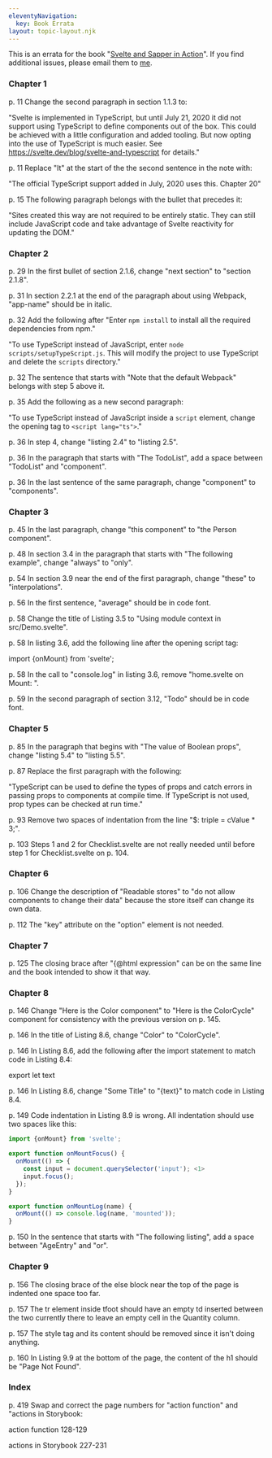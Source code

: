 ```yaml
---
eleventyNavigation:
  key: Book Errata
layout: topic-layout.njk
---
```


This is an errata for the book
"[Svelte and Sapper in Action](https://www.manning.com/books/svelte-and-sapper-in-action)".
If you find additional issues, please email them to
<a href="mailto:r.mark.volkmann@gmail.com?subject=Svelte book errata" target="_blank">me</a>.

### Chapter 1

p. 11 Change the second paragraph in section 1.1.3 to:

"Svelte is implemented in TypeScript, but until July 21, 2020 it did not
support using TypeScript to define components out of the box.
This could be achieved with a little configuration and added tooling.
But now opting into the use of TypeScript is much easier.
See https://svelte.dev/blog/svelte-and-typescript for details."

p. 11 Replace "It" at the start of the the second sentence in the note with:

"The official TypeScript support added in July, 2020 uses this. Chapter 20"

p. 15 The following paragraph belongs with the bullet that precedes it:

"Sites created this way are not required to be entirely static.
They can still include JavaScript code and
take advantage of Svelte reactivity for updating the DOM."

### Chapter 2

p. 29 In the first bullet of section 2.1.6,
change "next section" to "section 2.1.8".

p. 31 In section 2.2.1 at the end of the paragraph about using Webpack,
"app-name" should be in italic.

p. 32 Add the following after "Enter `npm install`
to install all the required dependencies from npm."

"To use TypeScript instead of JavaScript, enter `node scripts/setupTypeScript.js`.
This will modify the project to use TypeScript and delete the `scripts` directory."

p. 32 The sentence that starts with "Note that the default Webpack"
belongs with step 5 above it.

p. 35 Add the following as a new second paragraph:

"To use TypeScript instead of JavaScript inside a `script` element,
change the opening tag to `<script lang="ts">`."

p. 36 In step 4, change "listing 2.4" to "listing 2.5".

p. 36 In the paragraph that starts with "The TodoList",
add a space between "TodoList" and "component".

p. 36 In the last sentence of the same paragraph,
change "component" to "components".

### Chapter 3

p. 45 In the last paragraph, change "this component" to "the Person component".

p. 48 In section 3.4 in the paragraph that starts with "The following example",
change "always" to "only".

p. 54 In section 3.9 near the end of the first paragraph,
change "these" to "interpolations".

p. 56 In the first sentence, "average" should be in code font.

p. 58 Change the title of Listing 3.5 to
"Using module context in src/Demo.svelte".

p. 58 In listing 3.6, add the following line after the opening script tag:

import {onMount} from 'svelte';

p. 58 In the call to "console.log" in listing 3.6,
remove "home.svelte on Mount: ".

p. 59 In the second paragraph of section 3.12, "Todo" should be in code font.

### Chapter 5

p. 85 In the paragraph that begins with "The value of Boolean props",
change "listing 5.4" to "listing 5.5".

p. 87 Replace the first paragraph with the following:

"TypeScript can be used to define the types of props and
catch errors in passing props to components at compile time.
If TypeScript is not used, prop types can be checked at run time."

p. 93 Remove two spaces of indentation
from the line "\$: triple = cValue \* 3;".

p. 103 Steps 1 and 2 for Checklist.svelte are not really needed
until before step 1 for Checklist.svelte on p. 104.

### Chapter 6

p. 106 Change the description of "Readable stores" to
"do not allow components to change their data"
because the store itself can change its own data.

p. 112 The "key" attribute on the "option" element is not needed.

### Chapter 7

p. 125 The closing brace after "{@html expression" can be on the same line
and the book intended to show it that way.

### Chapter 8

p. 146 Change "Here is the Color component" to "Here is the ColorCycle"
component for consistency with the previous version on p. 145.

p. 146 In the title of Listing 8.6, change "Color" to "ColorCycle".

p. 146 In Listing 8.6, add the following after the import statement
to match code in Listing 8.4:

export let text

p. 146 In Listing 8.6, change "Some Title" to "{text}"
to match code in Listing 8.4.

p. 149 Code indentation in Listing 8.9 is wrong.
All indentation should use two spaces like this:

```js
import {onMount} from 'svelte';

export function onMountFocus() {
  onMount(() => {
    const input = document.querySelector('input'); <1>
    input.focus();
  });
}

export function onMountLog(name) {
  onMount(() => console.log(name, 'mounted'));
}
```

p. 150 In the sentence that starts with "The following listing",
add a space between "AgeEntry" and "or".

### Chapter 9

p. 156 The closing brace of the else block near the top of the page
is indented one space too far.

p. 157 The tr element inside tfoot should have an empty td inserted between
the two currently there to leave an empty cell in the Quantity column.

p. 157 The style tag and its content should be removed
since it isn't doing anything.

p. 160 In Listing 9.9 at the bottom of the page, the content of the h1
should be "Page Not Found".

### Index

p. 419 Swap and correct the page numbers for
"action function" and "actions in Storybook:

action function 128-129

actions in Storybook 227-231
